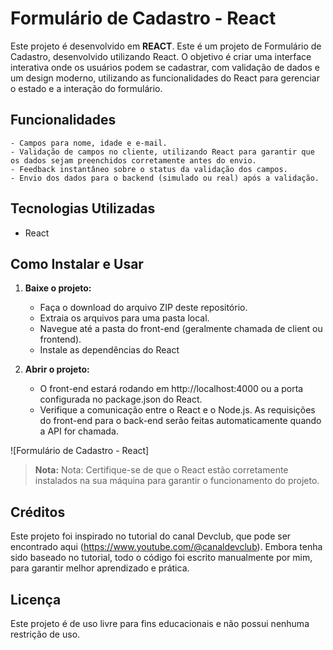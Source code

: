 
# Formulário de Cadastro - React

Este projeto é desenvolvido em **REACT**. Este é um projeto de Formulário de Cadastro, desenvolvido utilizando React. O objetivo é criar uma interface interativa onde os usuários podem se cadastrar, com validação de dados e um design moderno, utilizando as funcionalidades do React para gerenciar o estado e a interação do formulário.

## Funcionalidades

    - Campos para nome, idade e e-mail.
    - Validação de campos no cliente, utilizando React para garantir que os dados sejam preenchidos corretamente antes do envio.
    - Feedback instantâneo sobre o status da validação dos campos.    
    - Envio dos dados para o backend (simulado ou real) após a validação.

## Tecnologias Utilizadas

- React

## Como Instalar e Usar

1. **Baixe o projeto:**

    - Faça o download do arquivo ZIP deste repositório.
    - Extraia os arquivos para uma pasta local.
    - Navegue até a pasta do front-end (geralmente chamada de client ou frontend).
    - Instale as dependências do React

2. **Abrir o projeto:**

    - O front-end estará rodando em http://localhost:4000 ou a porta configurada no package.json do React.
    - Verifique a comunicação entre o React e o Node.js. As requisições do front-end para o back-end serão feitas automaticamente quando a API for chamada.

![Formulário de Cadastro - React]

> **Nota:** Nota: Certifique-se de que o React estão corretamente instalados na sua máquina para garantir o funcionamento do projeto.

## Créditos
Este projeto foi inspirado no tutorial do canal Devclub, que pode ser encontrado aqui (https://www.youtube.com/@canaldevclub). Embora tenha sido baseado no tutorial, todo o código foi escrito manualmente por mim, para garantir melhor aprendizado e prática.

## Licença

Este projeto é de uso livre para fins educacionais e não possui nenhuma restrição de uso.



